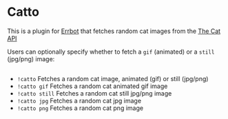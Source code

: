 # Catto

This is a plugin for [Errbot](http://errbot.io/) that fetches random cat images from the [The Cat API](http://thecatapi.com/)

Users can optionally specify whether to fetch a `gif` (animated) or a `still` (jpg/png) image:

## 
- `!catto` Fetches a random cat image, animated (gif) or still (jpg/png)
- `!catto gif` Fetches a random cat animated gif image
- `!catto still` Fetches a random cat still jpg/png image
- `!catto jpg` Fetches a random cat jpg image
- `!catto png` Fetches a random cat png image
